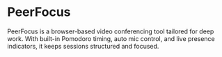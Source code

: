 # PeerFocus
PeerFocus is a browser-based video conferencing tool tailored for deep work. With built-in Pomodoro timing, auto mic control, and live presence indicators, it keeps sessions structured and focused.

